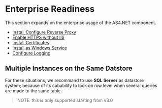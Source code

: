 # Enterprise Readiness

This section expands on the enterprise usage of the AS4.NET component.

* [Install Configure Reverse Proxy](install-configure-reverse-proxy.md)
* [Enable HTTPS without IIS](enable-https-without-iis.md)
* [Install Certificates](install-certificates.md)
* [Install as Windows Service](windows-servivce.md)
* [Configure Logging](configure-logging.md)

## Multiple Instances on the Same Datstore

For these situations, we recommand to use **SQL Server** as datastore system; because of its cabability to lock on row level when several queries are made to the same table.

> NOTE: this is only supported starting from v3.0